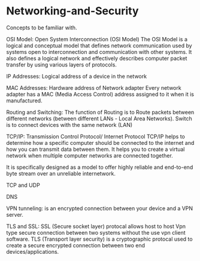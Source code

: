 # Networking-and-Security

Concepts to be familiar with.

OSI Model:
Open System Interconnection (OSI Model)
The OSI Model is a logical and conceptual model that defines network communication used by systems open to interconnection and communication with other systems. 
It also defines a logical network and effectively describes computer packet transfer by using various layers of protocols.

IP Addresses:
Logical address of a device in the network

MAC Addresses:
Hardware address of Network adapter
Every network adapter has a MAC (Media Access Control) address assigned to it when it is manufactured.

Routing and Switching:
The function of Routing is to Route packets between different networks (between different LANs - Local Area Networks).
Switch is to connect devices with the same network (LAN)

TCP/IP:
Transmission Control Protocol/ Internet Protocol
TCP/IP helps to determine how a specific computer should be connected to the internet and how you can transmit data between them. 
It helps you to create a virtual network when multiple computer networks are connected together.

It is specifically designed as a model to offer highly reliable and end-to-end byte stream over an unreliable internetwork.

TCP and UDP

DNS

VPN tunneling:
is an encrypted connection between your device and a VPN server. 

TLS and SSL:
SSL (Secure socket layer) protocal allows host to host Vpn type secure connection between two systems without the use vpn client software.
TLS (Transport layer security) is a cryptographic protocal used to create a secure encrypted connection between two end devices/applications.
